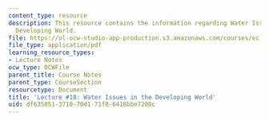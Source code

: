 ```yaml
---
content_type: resource
description: This resource contains the information regarding Water Issues in the
  Developing World.
file: https://ol-ocw-studio-app-production.s3.amazonaws.com/courses/ec-701j-d-lab-i-development-fall-2009/df635851371070d171f86418bbe7200c_MITEC_701JF09_lec18_nb.pdf
file_type: application/pdf
learning_resource_types:
- Lecture Notes
ocw_type: OCWFile
parent_title: Course Notes
parent_type: CourseSection
resourcetype: Document
title: 'Lecture #18: Water Issues in the Developing World'
uid: df635851-3710-70d1-71f8-6418bbe7200c
---
```

